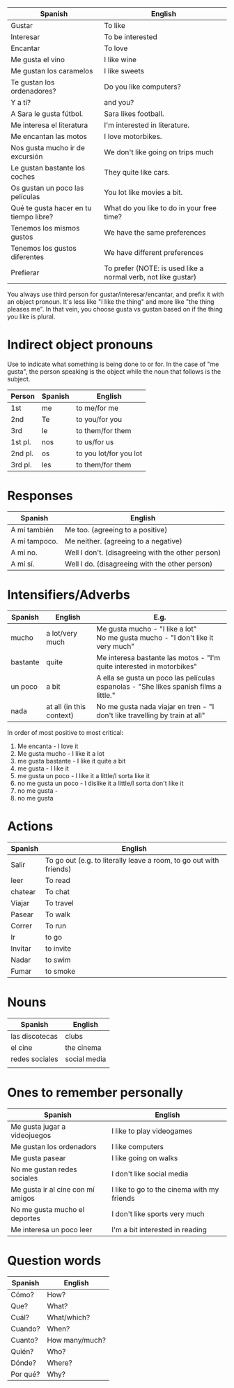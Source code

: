 
| Spanish                                | English                                                       |
| -------------------------------------- | ------------------------------------------------------------- |
| Gustar                                 | To like                                                       |
| Interesar                              | To be interested                                              |
| Encantar                               | To love                                                       |
| Me gusta el vino                       | I like wine                                                   |
| Me gustan los caramelos                | I like sweets                                                 |
| Te gustan los ordenadores?             | Do you like computers?                                        |
| Y a ti?                                | and you?                                                      |
| A Sara le gusta fútbol.                | Sara likes football.                                          |
| Me interesa el literatura              | I'm interested in literature.                                 |
| Me encantan las motos                  | I love motorbikes.                                            |
| Nos gusta mucho ir de excursión        | We don't like going on trips much                             |
| Le gustan bastante los coches          | They quite like cars.                                         |
| Os gustan un poco las películas        | You lot like movies a bit.                                    |
| Qué te gusta hacer en tu tiempo libre? | What do you like to do in your free time?                     |
| Tenemos los mismos gustos              | We have the same preferences                                  |
| Tenemos los gustos diferentes          | We have different preferences                                 |
| Prefierar                              | To prefer (NOTE: is used like a normal verb, not like gustar) |

You always use third person for gustar/interesar/encantar, and prefix it with an object pronoun. It's less like "I like the thing" and more like "the thing pleases me". In that vein, you choose gusta vs gustan based on if the thing you like is plural.

# Indirect object pronouns
Use to indicate what something is being done to or for. In the case of "me gusta", the person speaking is the object while the noun that follows is the subject.

| Person  | Spanish | English                |
| ------- | ------- | ---------------------- |
| 1st     | me      | to me/for me           |
| 2nd     | Te      | to you/for you         |
| 3rd     | le      | to them/for them       |
| 1st pl. | nos     | to us/for us           |
| 2nd pl. | os      | to you lot/for you lot |
| 3rd pl. | les     | to them/for them       |
# Responses
| Spanish       | English                                           |
| ------------- | ------------------------------------------------- |
| A mí también  | Me too. (agreeing to a positive)                  |
| A mí tampoco. | Me neither. (agreeing to a negative)              |
| A mí no.      | Well I don't. (disagreeing with the other person) |
| A mí sí.      | Well I do. (disagreeing with the other person)    |

# Intensifiers/Adverbs

| Spanish  | English                  | E.g.                                                                                  |
| -------- | ------------------------ | ------------------------------------------------------------------------------------- |
| mucho    | a lot/very much          | Me gusta mucho - "I like a lot"<br>No me gusta mucho - "I don't like it very much"    |
| bastante | quite                    | Me interesa bastante las motos - "I'm quite interested in motorbikes"                 |
| un poco  | a bit                    | A ella se gusta un poco las películas espanolas - "She likes spanish films a little." |
| nada     | at all (in this context) | No me gusta nada viajar en tren - "I don't like travelling by train at all"           |
In order of most positive to most critical:
1. Me encanta - I love it
2. Me gusta mucho - I like it a lot
3. me gusta bastante - I like it quite a bit
4. me gusta - I like it
5. me gusta un poco - I like it a little/I sorta like it
6. no me gusta un poco - I dislike it a little/I sorta don't like it
7. no me gusta - 
8. no me gusta
# Actions

| Spanish | English                                                            |
| ------- | ------------------------------------------------------------------ |
| Salir   | To go out (e.g. to literally leave a room, to go out with friends) |
| leer    | To read                                                            |
| chatear | To chat                                                            |
| Viajar  | To travel                                                          |
| Pasear  | To walk                                                            |
| Correr  | To run                                                             |
| Ir      | to go                                                              |
| Invitar | to invite                                                          |
| Nadar   | to swim                                                            |
| Fumar   | to smoke                                                           |

# Nouns

| Spanish        | English      |
| -------------- | ------------ |
| las discotecas | clubs        |
| el cine        | the cinema   |
| redes sociales | social media |
|                |              |

# Ones to remember personally

| Spanish                           | English                                    |
| --------------------------------- | ------------------------------------------ |
| Me gusta jugar a videojuegos      | I like to play videogames                  |
| Me gustan los ordenadors          | I like computers                           |
| Me gusta pasear                   | I like going on walks                      |
| No me gustan redes sociales       | I don't like social media                  |
| Me gusta ir al cine con mí amigos | I like to go to the cinema with my friends |
| No me gusta mucho el deportes     | I don't like sports very much              |
| Me interesa un poco leer          | I'm a bit interested in reading            |

# Question words

| Spanish  | English        |
| -------- | -------------- |
| Cómo?    | How?           |
| Que?     | What?          |
| Cuál?    | What/which?    |
| Cuando?  | When?          |
| Cuanto?  | How many/much? |
| Quién?   | Who?           |
| Dónde?   | Where?         |
| Por qué? | Why?           |
